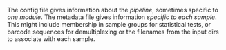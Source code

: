 
The config file gives information about the _pipeline_, sometimes specific to _one module_.
The metadata file gives information _specific to each sample_.  This might include membership in sample groups for statistical tests, or barcode sequences for demultiplexing or the filenames from the input dirs to associate with each sample.

